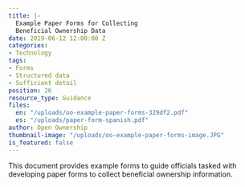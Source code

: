 ```yaml
---
title: |-
  Example Paper Forms for Collecting
  Beneficial Ownership Data
date: 2019-06-12 12:00:00 Z
categories:
- Technology
tags:
- Forms
- Structured data
- Sufficient detail
position: 26
resource_type: Guidance
files:
  en: "/uploads/oo-example-paper-forms-329df2.pdf"
  es: "/uploads/paper-form-spanish.pdf"
author: Open Ownership
thumbnail-image: "/uploads/oo-example-paper-forms-image.JPG"
is_featured: false
---
```


This document provides example forms to guide officials tasked with developing paper forms to collect beneficial ownership information.
